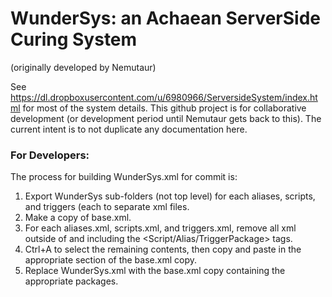 # WunderSys: an Achaean ServerSide Curing System
(originally developed by Nemutaur)

See https://dl.dropboxusercontent.com/u/6980966/ServersideSystem/index.html for most of the system details. This github project is for collaborative development (or development period until Nemutaur gets back to this). The current intent is to not duplicate any documentation here.

### For Developers:
The process for building WunderSys.xml for commit is:
1. Export WunderSys sub-folders (not top level) for each aliases, scripts, and triggers (each to separate xml files.
2. Make a copy of base.xml.
3. For each aliases.xml, scripts.xml, and triggers.xml, remove all xml outside of and including the <Script/Alias/TriggerPackage> tags.
4. Ctrl+A to select the remaining contents, then copy and paste in the appropriate section of the base.xml copy.
5. Replace WunderSys.xml with the base.xml copy containing the appropriate packages.

